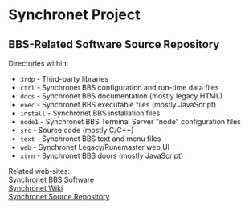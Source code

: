 # Synchronet Project
## BBS-Related Software Source Repository
Directories within:

 - `3rdp` - Third-party libraries
 - `ctrl` - Synchronet BBS configuration and run-time data files
 - `docs` - Synchronet BBS documentation (mostly legacy HTML)
 - `exec` - Synchronet BBS executable files (mostly JavaScript)
 - `install` - Synchronet BBS  installation files
 - `node1` - Synchronet BBS Terminal Server "node" configuration files
 - `src` - Source code (mostly C/C++)
 - `text` - Synchronet BBS text and menu files
 - `web` - Synchronet Legacy/Runemaster web UI
 - `xtrn` - Synchronet BBS doors (mostly JavaScript)

Related web-sites:  
[Synchronet BBS Software](http://www.synchro.net)  
[Synchronet Wiki](http://wiki.synchro.net)  
[Synchronet Source Repository](http://git.synchro.net)  